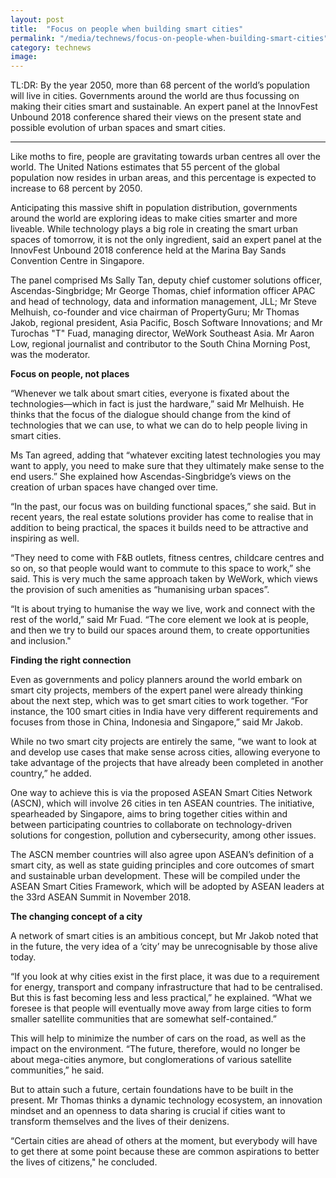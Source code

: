 ```yaml
---
layout: post
title:  "Focus on people when building smart cities"
permalink: "/media/technews/focus-on-people-when-building-smart-cities"
category: technews
image: 
---
```


TL:DR: By the year 2050, more than 68 percent of the world’s population will live in cities. Governments around the world are thus focussing on making their cities smart and sustainable. An expert panel at the InnovFest Unbound 2018 conference shared their views on the present state and possible evolution of urban spaces and smart cities. 

---

Like moths to fire, people are gravitating towards urban centres all over the world. The United Nations estimates that 55 percent of the global population now resides in urban areas, and this percentage is expected to increase to 68 percent by 2050.

Anticipating this massive shift in population distribution, governments around the world are exploring ideas to make cities smarter and more liveable. While technology plays a big role in creating the smart urban spaces of tomorrow, it is not the only ingredient, said an expert panel at the InnovFest Unbound 2018 conference held at the Marina Bay Sands Convention Centre in Singapore.

The panel comprised Ms Sally Tan, deputy chief customer solutions officer, Ascendas-Singbridge; Mr George Thomas, chief information officer APAC and head of technology, data and information management, JLL; Mr Steve Melhuish, co-founder and vice chairman of PropertyGuru; Mr Thomas Jakob, regional president, Asia Pacific, Bosch Software Innovations; and Mr Turochas "T" Fuad, managing director, WeWork Southeast Asia. Mr Aaron Low, regional journalist and contributor to the South China Morning Post, was the moderator.
 
 
**Focus on people, not places**

“Whenever we talk about smart cities, everyone is fixated about the technologies—which in fact is just the hardware,” said Mr Melhuish. He thinks that the focus of the dialogue should change from the kind of technologies that we can use, to what we can do to help people living in smart cities.

Ms Tan agreed, adding that “whatever exciting latest technologies you may want to apply, you need to make sure that they ultimately make sense to the end users.” She explained how Ascendas-Singbridge’s views on the creation of urban spaces have changed over time.

“In the past, our focus was on building functional spaces,” she said. But in recent years, the real estate solutions provider has come to realise that in addition to being practical, the spaces it builds need to be attractive and inspiring as well.

“They need to come with F&B outlets, fitness centres, childcare centres and so on, so that people would want to commute to this space to work,” she said. This is very much the same approach taken by WeWork, which views the provision of such amenities as “humanising urban spaces”.

“It is about trying to humanise the way we live, work and connect with the rest of the world,” said Mr Fuad. “The core element we look at is people, and then we try to build our spaces around them, to create opportunities and inclusion."  


**Finding the right connection**

Even as governments and policy planners around the world embark on smart city projects, members of the expert panel were already thinking about the next step, which was to get smart cities to work together. “For instance, the 100 smart cities in India have very different requirements and focuses from those in China, Indonesia and Singapore,” said Mr Jakob.

While no two smart city projects are entirely the same, “we want to look at and develop use cases that make sense across cities, allowing everyone to take advantage of the projects that have already been completed in another country,” he added.

One way to achieve this is via the proposed ASEAN Smart Cities Network (ASCN), which will involve 26 cities in ten ASEAN countries. The initiative, spearheaded by Singapore, aims to bring together cities within and between participating countries to collaborate on technology-driven solutions for congestion, pollution and cybersecurity, among other issues.

The ASCN member countries will also agree upon ASEAN’s definition of a smart city, as well as state guiding principles and core outcomes of smart and sustainable urban development. These will be compiled under the ASEAN Smart Cities Framework, which will be adopted by ASEAN leaders at the 33rd ASEAN Summit in November 2018.

 
**The changing concept of a city**

A network of smart cities is an ambitious concept, but Mr Jakob noted that in the future, the very idea of a ‘city’ may be unrecognisable by those alive today. 

“If you look at why cities exist in the first place, it was due to a requirement for energy, transport and company infrastructure that had to be centralised. But this is fast becoming less and less practical,” he explained. “What we foresee is that people will eventually move away from large cities to form smaller satellite communities that are somewhat self-contained.”

This will help to minimize the number of cars on the road, as well as the impact on the environment. “The future, therefore, would no longer be about mega-cities anymore, but conglomerations of various satellite communities,” he said.  

But to attain such a future, certain foundations have to be built in the present. Mr Thomas thinks a dynamic technology ecosystem, an innovation mindset and an openness to data sharing is crucial if cities want to transform themselves and the lives of their denizens.

“Certain cities are ahead of others at the moment, but everybody will have to get there at some point because these are common aspirations to better the lives of citizens," he concluded.
